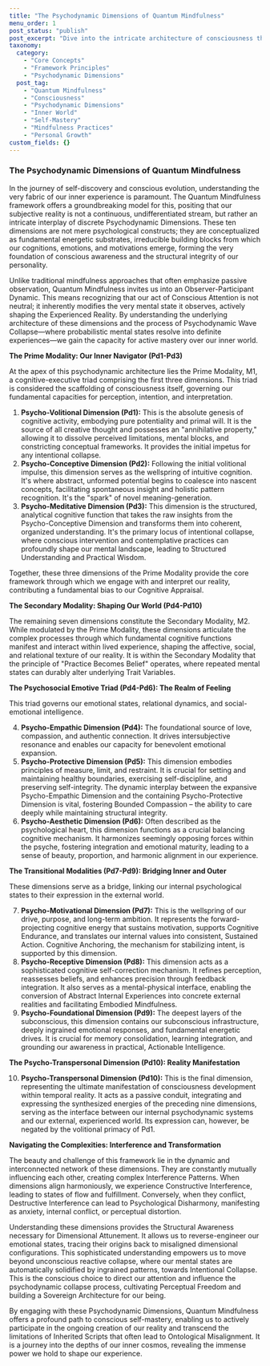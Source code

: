 ```yaml
---
title: "The Psychodynamic Dimensions of Quantum Mindfulness"
menu_order: 1
post_status: "publish"
post_excerpt: "Dive into the intricate architecture of consciousness through the lens of Quantum Mindfulness, exploring the ten fundamental Psychodynamic Dimensions. Understand how these energetic substrates interact to shape your inner world and external reality, from primal will to profound manifestation. This framework offers a profound path to active mastery over your experience."
taxonomy:
  category:
    - "Core Concepts"
    - "Framework Principles"
    - "Psychodynamic Dimensions"
  post_tag:
    - "Quantum Mindfulness"
    - "Consciousness"
    - "Psychodynamic Dimensions"
    - "Inner World"
    - "Self-Mastery"
    - "Mindfulness Practices"
    - "Personal Growth"
custom_fields: {}
---
```


### The Psychodynamic Dimensions of Quantum Mindfulness

In the journey of self-discovery and conscious evolution, understanding the very fabric of our inner experience is paramount. The Quantum Mindfulness framework offers a groundbreaking model for this, positing that our subjective reality is not a continuous, undifferentiated stream, but rather an intricate interplay of discrete Psychodynamic Dimensions. These ten dimensions are not mere psychological constructs; they are conceptualized as fundamental energetic substrates, irreducible building blocks from which our cognitions, emotions, and motivations emerge, forming the very foundation of conscious awareness and the structural integrity of our personality.

Unlike traditional mindfulness approaches that often emphasize passive observation, Quantum Mindfulness invites us into an Observer-Participant Dynamic. This means recognizing that our act of Conscious Attention is not neutral; it inherently modifies the very mental state it observes, actively shaping the Experienced Reality. By understanding the underlying architecture of these dimensions and the process of Psychodynamic Wave Collapse—where probabilistic mental states resolve into definite experiences—we gain the capacity for active mastery over our inner world.

**The Prime Modality: Our Inner Navigator (Pd1-Pd3)**

At the apex of this psychodynamic architecture lies the Prime Modality, M1, a cognitive-executive triad comprising the first three dimensions. This triad is considered the scaffolding of consciousness itself, governing our fundamental capacities for perception, intention, and interpretation.

1.  **Psycho-Volitional Dimension (Pd1):** This is the absolute genesis of cognitive activity, embodying pure potentiality and primal will. It is the source of all creative thought and possesses an "annihilative property," allowing it to dissolve perceived limitations, mental blocks, and constricting conceptual frameworks. It provides the initial impetus for any intentional collapse.
2.  **Psycho-Conceptive Dimension (Pd2):** Following the initial volitional impulse, this dimension serves as the wellspring of intuitive cognition. It's where abstract, unformed potential begins to coalesce into nascent concepts, facilitating spontaneous insight and holistic pattern recognition. It's the "spark" of novel meaning-generation.
3.  **Psycho-Meditative Dimension (Pd3):** This dimension is the structured, analytical cognitive function that takes the raw insights from the Psycho-Conceptive Dimension and transforms them into coherent, organized understanding. It's the primary locus of intentional collapse, where conscious intervention and contemplative practices can profoundly shape our mental landscape, leading to Structured Understanding and Practical Wisdom.

Together, these three dimensions of the Prime Modality provide the core framework through which we engage with and interpret our reality, contributing a fundamental bias to our Cognitive Appraisal.

**The Secondary Modality: Shaping Our World (Pd4-Pd10)**

The remaining seven dimensions constitute the Secondary Modality, M2. While modulated by the Prime Modality, these dimensions articulate the complex processes through which fundamental cognitive functions manifest and interact within lived experience, shaping the affective, social, and relational texture of our reality. It is within the Secondary Modality that the principle of "Practice Becomes Belief" operates, where repeated mental states can durably alter underlying Trait Variables.

**The Psychosocial Emotive Triad (Pd4-Pd6): The Realm of Feeling**

This triad governs our emotional states, relational dynamics, and social-emotional intelligence.

4.  **Psycho-Empathic Dimension (Pd4):** The foundational source of love, compassion, and authentic connection. It drives intersubjective resonance and enables our capacity for benevolent emotional expansion.
5.  **Psycho-Protective Dimension (Pd5):** This dimension embodies principles of measure, limit, and restraint. It is crucial for setting and maintaining healthy boundaries, exercising self-discipline, and preserving self-integrity. The dynamic interplay between the expansive Psycho-Empathic Dimension and the containing Psycho-Protective Dimension is vital, fostering Bounded Compassion – the ability to care deeply while maintaining structural integrity.
6.  **Psycho-Aesthetic Dimension (Pd6):** Often described as the psychological heart, this dimension functions as a crucial balancing cognitive mechanism. It harmonizes seemingly opposing forces within the psyche, fostering integration and emotional maturity, leading to a sense of beauty, proportion, and harmonic alignment in our experience.

**The Transitional Modalities (Pd7-Pd9): Bridging Inner and Outer**

These dimensions serve as a bridge, linking our internal psychological states to their expression in the external world.

7.  **Psycho-Motivational Dimension (Pd7):** This is the wellspring of our drive, purpose, and long-term ambition. It represents the forward-projecting cognitive energy that sustains motivation, supports Cognitive Endurance, and translates our internal values into consistent, Sustained Action. Cognitive Anchoring, the mechanism for stabilizing intent, is supported by this dimension.
8.  **Psycho-Receptive Dimension (Pd8):** This dimension acts as a sophisticated cognitive self-correction mechanism. It refines perception, reassesses beliefs, and enhances precision through feedback integration. It also serves as a mental-physical interface, enabling the conversion of Abstract Internal Experiences into concrete external realities and facilitating Embodied Mindfulness.
9.  **Psycho-Foundational Dimension (Pd9):** The deepest layers of the subconscious, this dimension contains our subconscious infrastructure, deeply ingrained emotional responses, and fundamental energetic drives. It is crucial for memory consolidation, learning integration, and grounding our awareness in practical, Actionable Intelligence.

**The Psycho-Transpersonal Dimension (Pd10): Reality Manifestation**

10. **Psycho-Transpersonal Dimension (Pd10):** This is the final dimension, representing the ultimate manifestation of consciousness development within temporal reality. It acts as a passive conduit, integrating and expressing the synthesized energies of the preceding nine dimensions, serving as the interface between our internal psychodynamic systems and our external, experienced world. Its expression can, however, be negated by the volitional primacy of Pd1.

**Navigating the Complexities: Interference and Transformation**

The beauty and challenge of this framework lie in the dynamic and interconnected network of these dimensions. They are constantly mutually influencing each other, creating complex Interference Patterns. When dimensions align harmoniously, we experience Constructive Interference, leading to states of flow and fulfillment. Conversely, when they conflict, Destructive Interference can lead to Psychological Disharmony, manifesting as anxiety, internal conflict, or perceptual distortion.

Understanding these dimensions provides the Structural Awareness necessary for Dimensional Attunement. It allows us to reverse-engineer our emotional states, tracing their origins back to misaligned dimensional configurations. This sophisticated understanding empowers us to move beyond unconscious reactive collapse, where our mental states are automatically solidified by ingrained patterns, towards Intentional Collapse. This is the conscious choice to direct our attention and influence the psychodynamic collapse process, cultivating Perceptual Freedom and building a Sovereign Architecture for our being.

By engaging with these Psychodynamic Dimensions, Quantum Mindfulness offers a profound path to conscious self-mastery, enabling us to actively participate in the ongoing creation of our reality and transcend the limitations of Inherited Scripts that often lead to Ontological Misalignment. It is a journey into the depths of our inner cosmos, revealing the immense power we hold to shape our experience.
